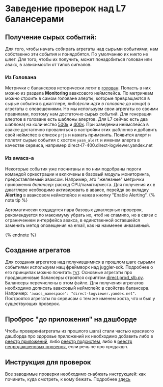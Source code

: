 # Заведение проверок над L7 балансерами

## Получение сырых событий:
Для того, чтобы начать собирать агрегаты над сырыми событиями, нам собственно эти события и понядобятся. По умолчанию их никто не шлет. Для того, чтобы их получить, может понадобиться голован или авакс, в зависимости от типов сигналов.
### Из Голована
Метрички с балансеров исторически летят в [голован](https://yasm.yandex-team.ru/). Попасть в них можно из раздела **Monitoring** аваксового неймспейса. По метричкам можно строить в самом головане алерты, которые превращаются в сырые события в джагглере, либо(_если идти в головане до конца_) в агрегаты с оповещениями. Но мы используем свои агрегаты со своими правилами, поэтому нам достаточно сырых событий. Для генерации алертов в головане есть шаблоны алертов. Для L7 сейчас есть два шаблона( на количество [500к](https://yasm.yandex-team.ru/template/alert/direct-l7-500/) и [400к](https://yasm.yandex-team.ru/template/alert/direct-l7-400/). При заведении неймспейса в аваксе достаточно провалиться в настройки этих шаблонов и добавить свой неймспес в список ```prjs``` и нажать применить. Появится алерт и полетят сырые события с хостом ```yasm_alert``` и именем алерта в качестве сервиса, например direct-l7-400.direct-logviewer.yandex.net
### Из awacs-а
Некоторые события уже посчитаны и по ним подобраны пороги командой оркестрации и включены в базовый модуль мониторинга, предоставляемый аваксом. Например, это "железные" метрички приложения _балансер_: расход CPU/памяти/места. Для получения их в джагглере необходимо активировать в аваксе, перейдя во вкладку **Alerting** в аваксовом неймспейсе и нажав кнопку "Enable Alerting".
{% note tip %}

Автоматически создадутся пара базовых джаглерных проверок, рекомендуется по максимуму убрать их, чтоб не спамило, но в связи с ограничением интерфейса авакса, в единственной оставшейся заменить метод оповещения на email, как на наименее инвазивный.

{% endnote %}

## Создание агрегатов
Для создания агрегатов над получившимися в прошлом шаге сырыми событиями используем нащ фреймворк над juggler-sdk. Подробнее о его принципах можно почитать [тут](../howto-directadmin-juggler.md).
Основные агрегаты про продакшеновые балансеры строятся скриптом [direct.prod_slb.py](https://a.yandex-team.ru/arc/trunk/arcadia/direct/infra/direct-utils/directadmin-juggler/checks/direct.prod_slb.py). Балансеры перечислены в этом файле. Для получения агрегатов необходимо дописать аваксовый неймспейс в свойства балансера. Например: ```'awacs_namespace': "direct-logviewer.yandex.net"```. Построятся агрегаты по сервисам с тем же именем хоста, что и был у существующих проверок.

## Проброс "до приложения" на дашборде
Чтобы проверки(агрегаты из прошлого шага) стали частью красивого дашборда про здоровье приложений их необходимо добавить либо в [реестр приложений](https://a.yandex-team.ru/arc/trunk/arcadia/direct/infra/direct-utils/zk-sync/confs/direct-apps.conf.yaml), либо [реестр подсистем](https://a.yandex-team.ru/arc/trunk/arcadia/direct/infra/direct-utils/zk-sync/confs/direct-subsystems.yaml), либо в [реестр непродакшеновых проверок](https://a.yandex-team.ru/arc/trunk/arcadia/direct/infra/direct-utils/zk-sync/confs/direct-np.yaml), если речь не про продакшн.

## Инструкция для проверок
Все заводимые проверки необходимо снабжать инструкцией: как починить, куда смотреть, к кому бежать. Подробнее [здесь](../reference/juggler-alerts.md)

